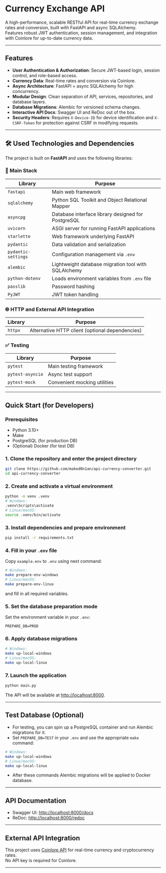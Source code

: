 # Currency Exchange API

A high-performance, scalable RESTful API for real-time currency exchange rates and conversion, built with FastAPI and async SQLAlchemy.  
Features robust JWT authentication, session management, and integration with Coinlore for up-to-date currency data.

---

## Features

- **User Authentication & Authorization**: Secure JWT-based login, session control, and role-based access.
- **Currency Data**: Real-time rates and conversion via Coinlore.
- **Async Architecture**: FastAPI + async SQLAlchemy for high concurrency.
- **Modular Design**: Clean separation of API, services, repositories, and database layers.
- **Database Migrations**: Alembic for versioned schema changes.
- **Interactive API Docs**: Swagger UI and ReDoc out of the box.
- **Security Headers**: Requires `X-Device-ID` for device identification and `X-CSRF-Token` for protection against CSRF in modifying requests.

---

## 🛠️ Used Technologies and Dependencies

The project is built on **FastAPI** and uses the following libraries:

### 🚀 Main Stack

| Library                | Purpose                                                |
|------------------------|--------------------------------------------------------|
| `fastapi`              | Main web framework                                     |
| `sqlalchemy`           | Python SQL Toolkit and Object Relational Mapper        |
| `asyncpg`              | Database interface library designed for PostgreSQL     |
| `uvicorn`              | ASGI server for running FastAPI applications           |
| `starlette`            | Web framework underlying FastAPI                       |
| `pydantic`             | Data validation and serialization                      |
| `pydantic-settings`    | Configuration management via `.env`                    |
| `alembic`              | Lightweight database migration tool with SQLAlchemy    |
| `python-dotenv`        | Loads environment variables from `.env` file           |
| `passlib`              | Password hashing                                       |
| `PyJWT`                | JWT token handling                                     |

### 🌐 HTTP and External API Integration

| Library                | Purpose                                                |
|------------------------|--------------------------------------------------------|
| `httpx`                | Alternative HTTP client (optional dependencies)        |

### ✅ Testing

| Library                | Purpose                                                |
|------------------------|--------------------------------------------------------|
| `pytest`               | Main testing framework                                 |
| `pytest-asyncio`       | Async test support                                     |
| `pytest-mock`          | Convenient mocking utilities                           |


---

## Quick Start (for Developers)

### Prerequisites

- Python 3.10+
- Make
- PostgreSQL (for production DB)
- (Optional) Docker (for test DB)

### 1. Clone the repository and enter the project directory

```sh
git clone https://github.com/maked0n1an/api-currency-converter.git
cd api-currency-converter
```

### 2. Create and activate a virtual environment

```sh
python -m venv .venv
# Windows:
.venv\Scripts\activate
# Linux/macOS:
source .venv/bin/activate
```

### 3. Install dependencies and prepare environment

```sh
pip install -r requirements.txt
```

### 4. Fill in your `.env` file

Copy `example.env` to `.env` using next command:

```sh
# Windows:
make prepare-env-windows
# Linux/macOS:
make prepare-env-linux
```

and fill in all required variables.

### 5. Set the database preparation mode

Set the environment variable in your `.env`:

```
PREPARE_DB=PROD
```

### 6. Apply database migrations

```sh
# Windows:
make up-local-windows
# Linux/macOS:
make up-local-linux
```

### 7. Launch the application

```sh
python main.py
```

The API will be available at [http://localhost:8000](http://localhost:8000).

---

## Test Database (Optional)

- For testing, you can spin up a PostgreSQL container and run Alembic migrations for it.
- Set `PREPARE_DB=TEST` in your `.env` and use the appropriate `make` command:

```sh
# Windows:
make up-local-windows
# Linux/macOS:
make up-local-linux
```
- After these commands Alembic migrations will be applied to Docker database.

---

## API Documentation

- Swagger UI: [http://localhost:8000/docs](http://localhost:8000/docs)
- ReDoc: [http://localhost:8000/redoc](http://localhost:8000/redoc)

---

## External API Integration

This project uses [Coinlore API](https://www.coinlore.com/cryptocurrency-data-api) for real-time currency and cryptocurrency rates.  
No API key is required for Coinlore.

---

